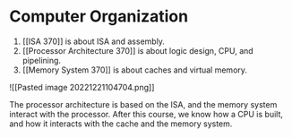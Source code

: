 # Computer Organization

1. [[ISA 370]] is about ISA and assembly.
2. [[Processor Architecture 370]] is about logic design, CPU, and pipelining.
3. [[Memory System 370]] is about caches and virtual memory.

![[Pasted image 20221221104704.png]]

The processor architecture is based on the ISA, and the memory system interact with the processor.  After this course, we know how a CPU is built, and how it interacts with the cache and the memory system.

